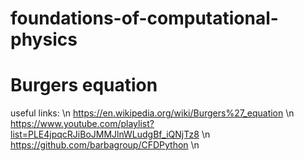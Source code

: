 # foundations-of-computational-physics 


# Burgers equation
useful links: \n https://en.wikipedia.org/wiki/Burgers%27_equation \n
               https://www.youtube.com/playlist?list=PLE4jpqcRJiBoJMMJlnWLudgBf_iQNjTz8 \n
               https://github.com/barbagroup/CFDPython \n
